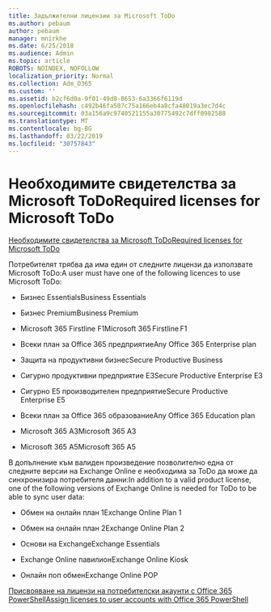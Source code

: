 ```yaml
---
title: Задължителни лицензии за Microsoft ToDo
ms.author: pebaum
author: pebaum
manager: mnirkhe
ms.date: 6/25/2018
ms.audience: Admin
ms.topic: article
ROBOTS: NOINDEX, NOFOLLOW
localization_priority: Normal
ms.collection: Adm_O365
ms.custom: ''
ms.assetid: b2cf6d0a-9f01-49d8-8653-6a3366f6119d
ms.openlocfilehash: c492b46fa507c75a166eb4a8cfa48019a3ec7d4c
ms.sourcegitcommit: 03a156a9c9740521155a30775492c7dff0982588
ms.translationtype: MT
ms.contentlocale: bg-BG
ms.lasthandoff: 03/22/2019
ms.locfileid: "30757843"
---
```

# <a name="required-licenses-for-microsoft-todo"></a><span data-ttu-id="b9dc0-102">Необходимите свидетелства за Microsoft ToDo</span><span class="sxs-lookup"><span data-stu-id="b9dc0-102">Required licenses for Microsoft ToDo</span></span>

[<span data-ttu-id="b9dc0-103">Необходимите свидетелства за Microsoft ToDo</span><span class="sxs-lookup"><span data-stu-id="b9dc0-103">Required licenses for Microsoft ToDo</span></span>](https://support.office.com/article/381e9d1b-c500-49b5-973e-890fd86528d7.aspx)
  
<span data-ttu-id="b9dc0-104">Потребителят трябва да има един от следните лицензи да използвате Microsoft ToDo:</span><span class="sxs-lookup"><span data-stu-id="b9dc0-104">A user must have one of the following licences to use Microsoft ToDo:</span></span>
  
- <span data-ttu-id="b9dc0-105">Бизнес Essentials</span><span class="sxs-lookup"><span data-stu-id="b9dc0-105">Business Essentials</span></span>
    
- <span data-ttu-id="b9dc0-106">Бизнес Premium</span><span class="sxs-lookup"><span data-stu-id="b9dc0-106">Business Premium</span></span>
    
- <span data-ttu-id="b9dc0-107">Microsoft 365 Firstline F1</span><span class="sxs-lookup"><span data-stu-id="b9dc0-107">Microsoft 365 Firstline F1</span></span>
    
- <span data-ttu-id="b9dc0-108">Всеки план за Office 365 предприятие</span><span class="sxs-lookup"><span data-stu-id="b9dc0-108">Any Office 365 Enterprise plan</span></span>
    
- <span data-ttu-id="b9dc0-109">Защита на продуктивни бизнес</span><span class="sxs-lookup"><span data-stu-id="b9dc0-109">Secure Productive Business</span></span>
    
- <span data-ttu-id="b9dc0-110">Сигурно продуктивни предприятие E3</span><span class="sxs-lookup"><span data-stu-id="b9dc0-110">Secure Productive Enterprise E3</span></span>
    
- <span data-ttu-id="b9dc0-111">Сигурно Е5 производителен предприятие</span><span class="sxs-lookup"><span data-stu-id="b9dc0-111">Secure Productive Enterprise E5</span></span>
    
- <span data-ttu-id="b9dc0-112">Всеки план за Office 365 образование</span><span class="sxs-lookup"><span data-stu-id="b9dc0-112">Any Office 365 Education plan</span></span>
    
- <span data-ttu-id="b9dc0-113">Microsoft 365 А3</span><span class="sxs-lookup"><span data-stu-id="b9dc0-113">Microsoft 365 A3</span></span>
    
- <span data-ttu-id="b9dc0-114">Microsoft 365 А5</span><span class="sxs-lookup"><span data-stu-id="b9dc0-114">Microsoft 365 A5</span></span>
    
<span data-ttu-id="b9dc0-115">В допълнение към валиден произведение позволително една от следните версии на Exchange Online е необходима за ToDo да може да синхронизира потребителя данни:</span><span class="sxs-lookup"><span data-stu-id="b9dc0-115">In addition to a valid product license, one of the following versions of Exchange Online is needed for ToDo to be able to sync user data:</span></span> 
  
- <span data-ttu-id="b9dc0-116">Обмен на онлайн план 1</span><span class="sxs-lookup"><span data-stu-id="b9dc0-116">Exchange Online Plan 1</span></span>
    
- <span data-ttu-id="b9dc0-117">Обмен на онлайн план 2</span><span class="sxs-lookup"><span data-stu-id="b9dc0-117">Exchange Online Plan 2</span></span>
    
- <span data-ttu-id="b9dc0-118">Основи на Exchange</span><span class="sxs-lookup"><span data-stu-id="b9dc0-118">Exchange Essentials</span></span>
    
- <span data-ttu-id="b9dc0-119">Exchange Online павилион</span><span class="sxs-lookup"><span data-stu-id="b9dc0-119">Exchange Online Kiosk</span></span>
    
- <span data-ttu-id="b9dc0-120">Онлайн поп обмен</span><span class="sxs-lookup"><span data-stu-id="b9dc0-120">Exchange Online POP</span></span>
    
[<span data-ttu-id="b9dc0-121">Присвояване на лицензи на потребителски акаунти с Office 365 PowerShell</span><span class="sxs-lookup"><span data-stu-id="b9dc0-121">Assign licenses to user accounts with Office 365 PowerShell</span></span>](https://docs.microsoft.com/office365/enterprise/powershell/assign-licenses-to-user-accounts-with-office-365-powershell )
  

